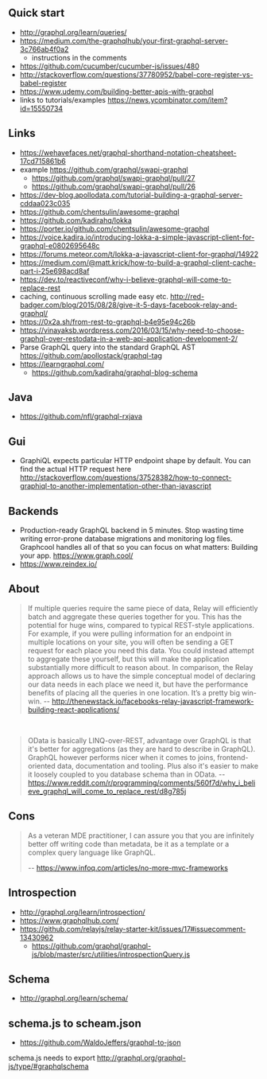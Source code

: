 ## Quick start

- http://graphql.org/learn/queries/
- https://medium.com/the-graphqlhub/your-first-graphql-server-3c766ab4f0a2
  - instructions in the comments
- https://github.com/cucumber/cucumber-js/issues/480
- http://stackoverflow.com/questions/37780952/babel-core-register-vs-babel-register
- https://www.udemy.com/building-better-apis-with-graphql
- links to tutorials/examples https://news.ycombinator.com/item?id=15550734

## Links

- https://wehavefaces.net/graphql-shorthand-notation-cheatsheet-17cd715861b6
- example https://github.com/graphql/swapi-graphql
  - https://github.com/graphql/swapi-graphql/pull/27
  - https://github.com/graphql/swapi-graphql/pull/26
- https://dev-blog.apollodata.com/tutorial-building-a-graphql-server-cddaa023c035
- https://github.com/chentsulin/awesome-graphql
 - https://github.com/kadirahq/lokka
  - https://porter.io/github.com/chentsulin/awesome-graphql
  - https://voice.kadira.io/introducing-lokka-a-simple-javascript-client-for-graphql-e0802695648c
  - https://forums.meteor.com/t/lokka-a-javascript-client-for-graphql/14922
- https://medium.com/@matt.krick/how-to-build-a-graphql-client-cache-part-i-25e698acd8af
- https://dev.to/reactiveconf/why-i-believe-graphql-will-come-to-replace-rest
- caching, continuous scrolling made easy etc. http://red-badger.com/blog/2015/08/28/give-it-5-days-facebook-relay-and-graphql/
- https://0x2a.sh/from-rest-to-graphql-b4e95e94c26b
- https://vinayaksb.wordpress.com/2016/03/15/why-need-to-choose-graphql-over-restodata-in-a-web-api-application-development-2/
- Parse GraphQL query into the standard GraphQL AST https://github.com/apollostack/graphql-tag
- https://learngraphql.com/
  - https://github.com/kadirahq/graphql-blog-schema

## Java

- https://github.com/nfl/graphql-rxjava

## Gui

- GraphiQL expects particular HTTP endpoint shape by default. You can find the actual HTTP request here http://stackoverflow.com/questions/37528382/how-to-connect-graphiql-to-another-implementation-other-than-javascript

## Backends

- Production-ready GraphQL backend in 5 minutes. Stop wasting time writing error-prone database migrations and monitoring log files. Graphcool handles all of that so you can focus on what matters: Building your app. https://www.graph.cool/
- https://www.reindex.io/


## About

> If multiple queries require the same piece of data, Relay will efficiently batch and aggregate these queries together for you. This has the potential for huge wins, compared to typical REST-style applications. For example, if you were pulling information for an endpoint in multiple locations on your site, you will often be sending a GET request for each place you need this data. You could instead attempt to aggregate these yourself, but this will make the application substantially more difficult to reason about. In comparison, the Relay approach allows us to have the simple conceptual model of declaring our data needs in each place we need it, but have the performance benefits of placing all the queries in one location. It’s a pretty big win-win.
> -- http://thenewstack.io/facebooks-relay-javascript-framework-building-react-applications/

<br>

> OData is basically LINQ-over-REST, advantage over GraphQL is that it's better for aggregations (as they are hard to describe in GraphQL). GraphQL however performs nicer when it comes to joins, frontend-oriented data, documentation and tooling. Plus also it's easier to make it loosely coupled to you database schema than in OData.
> -- https://www.reddit.com/r/programming/comments/560f7d/why_i_believe_graphql_will_come_to_replace_rest/d8g785j

## Cons

>As a veteran MDE practitioner, I can assure you that you are infinitely better off writing code than metadata, be it as a template or a complex query language like GraphQL.
>
>-- https://www.infoq.com/articles/no-more-mvc-frameworks

## Introspection

- http://graphql.org/learn/introspection/
- https://www.graphqlhub.com/
- https://github.com/relayjs/relay-starter-kit/issues/17#issuecomment-13430962
  - https://github.com/graphql/graphql-js/blob/master/src/utilities/introspectionQuery.js

## Schema

- http://graphql.org/learn/schema/

## schema.js to scheam.json

- https://github.com/WaldoJeffers/graphql-to-json

schema.js needs to export http://graphql.org/graphql-js/type/#graphqlschema
